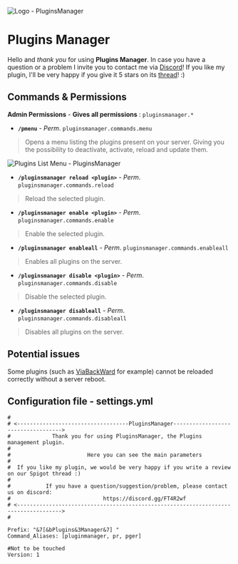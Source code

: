 ![Logo - PluginsManager](https://i.imgur.com/sXKv0sZ.png)
# Plugins Manager
Hello and *thank you* for using **Plugins Manager**. In case you have a question or a problem I invite you to contact me via [Discord](https://discord.gg/FT4R2wf)!
If you like my plugin, I'll be very happy if you give it 5 stars on its [thread](https://www.spigotmc.org/resources/pluginsmanager-1-8-1-16.81661/)! :)

## Commands & Permissions

**Admin Permissions** - **Gives all permissions** : `pluginsmanager.*`


 - **`/pmenu`** - *Perm*. `pluginsmanager.commands.menu`
 

>  Opens a menu listing the plugins present on your server. Giving you
> the possibility to deactivate, activate, reload and update them.

![Plugins List Menu - PluginsManager](https://i.imgur.com/qVkOJVs.png)
- **`/pluginsmanager reload <plugin>`** - *Perm*. `pluginsmanager.commands.reload`
> Reload the selected plugin.

- **`/pluginsmanager enable <plugin>`** - *Perm*. `pluginsmanager.commands.enable`
> Enable the selected plugin.

- **`/pluginsmanager enableall`** - *Perm*. `pluginsmanager.commands.enableall`
> Enables all plugins on the server.

- **`/pluginsmanager disable <plugin>`** - *Perm*. `pluginsmanager.commands.disable`
> Disable the selected plugin.

- **`/pluginsmanager disableall`** - *Perm*. `pluginsmanager.commands.disableall`
> Disables all plugins on the server.

## Potential issues

Some plugins (such as [ViaBackWard](https://www.spigotmc.org/resources/viabackwards.27448/) for example) cannot be reloaded correctly without a server reboot.

## Configuration file - settings.yml

    #  
    # <-----------------------------------PluginsManager----------------------------------->  
    #             Thank you for using PluginsManager, the Plugins management plugin.  
    #  
    #                        Here you can see the main parameters  
    #  
    #  If you like my plugin, we would be very happy if you write a review on our Spigot thread :)  
    #  
    #           If you have a question/suggestion/problem, please contact us on discord:  
    #                             https://discord.gg/FT4R2wf  
    # <------------------------------------------------------------------------------------>  
    #  
      
    Prefix: "&7[&bPlugins&3Manager&7] "  
    Command_Aliases: [pluginmanager, pr, pger]  

    #Not to be touched  
    Version: 1

